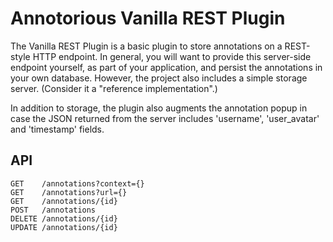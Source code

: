 # Annotorious Vanilla REST Plugin

The Vanilla REST Plugin is a basic plugin to store annotations on a REST-style HTTP endpoint. In general, you
will want to provide this server-side endpoint yourself, as part of your application, and persist the annotations
in your own database. However, the project also includes a simple storage server. (Consider it a "reference
implementation".)

In addition to storage, the plugin also augments the annotation popup in case the JSON returned from the server
includes 'username', 'user_avatar' and 'timestamp' fields.


## API

```
GET    /annotations?context={}
GET    /annotations?url={}
GET    /annotations/{id}
POST   /annotations
DELETE /annotations/{id}
UPDATE /annotations/{id}
```
